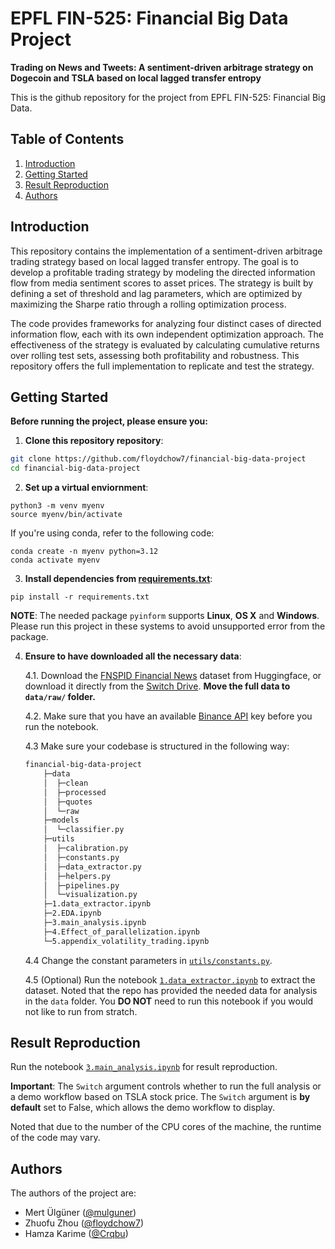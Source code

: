 # EPFL FIN-525: Financial Big Data Project 

**Trading on News and Tweets: A sentiment-driven arbitrage strategy on Dogecoin and TSLA based on local lagged transfer entropy**

This is the github repository for the project from EPFL FIN-525: Financial Big Data.

## Table of Contents
1. [Introduction](#introduction)
2. [Getting Started](#getting-started)
3. [Result Reproduction](#result_reproduction)
6. [Authors](#authors)


## Introduction

This repository contains the implementation of a sentiment-driven arbitrage trading strategy based on local lagged transfer entropy. The goal is to develop a profitable trading strategy by modeling the directed information flow from media sentiment scores to asset prices. The strategy is built by defining a set of threshold and lag parameters, which are optimized by maximizing the Sharpe ratio through a rolling optimization process.

The code provides frameworks for analyzing four distinct cases of directed information flow, each with its own independent optimization approach. The effectiveness of the strategy is evaluated by calculating cumulative returns over rolling test sets, assessing both profitability and robustness. This repository offers the full implementation to replicate and test the strategy.

## Getting Started

**Before running the project, please ensure you:**

1. **Clone this repository repository**:

```bash
git clone https://github.com/floydchow7/financial-big-data-project
cd financial-big-data-project
```

2. **Set up a virtual enviornment**:
```
python3 -m venv myenv
source myenv/bin/activate
```

If you're using conda, refer to the following code:

```
conda create -n myenv python=3.12
conda activate myenv
```

3. **Install dependencies from [requirements.txt](requirements.txt)**:
```
pip install -r requirements.txt
```

**NOTE**: The needed package `pyinform` supports **Linux**, **OS X** and **Windows**. Please run this project in these systems to avoid unsupported error from the package.


4. **Ensure to have downloaded all the necessary data**: 


    4.1. Download the [FNSPID Financial News](https://huggingface.co/datasets/Zihan1004/FNSPID) dataset from Huggingface, or download it directly from the [Switch Drive](https://drive.switch.ch/index.php/s/85mUcKuNC6OtjaE). **Move the full data to `data/raw/` folder.**


    4.2. Make sure that you have an available [Binance API](https://www.binance.com/en/binance-api) key before you run the notebook.

    4.3 Make sure your codebase is structured in the following way:

    ```bash
    financial-big-data-project
        ├─data
        │  ├─clean
        │  ├─processed
        │  ├─quotes
        │  └─raw
        ├─models
        │  └─classifier.py
        ├─utils
        │  ├─calibration.py
        │  ├─constants.py
        │  ├─data_extractor.py
        │  ├─helpers.py
        │  ├─pipelines.py
        │  └─visualization.py
        ├─1.data_extractor.ipynb
        ├─2.EDA.ipynb
        ├─3.main_analysis.ipynb
        ├─4.Effect_of_parallelization.ipynb
        └─5.appendix_volatility_trading.ipynb
    ```
    4.4 Change the constant parameters in [`utils/constants.py`](utils/constants.py).

    4.5 (Optional) Run the notebook [`1.data_extractor.ipynb`](1.data_extractor.ipynb) to extract the dataset. Noted that the repo has provided the needed data for analysis in the `data` folder. You **DO NOT** need to run this notebook if you would not like to run from stratch.



## Result Reproduction

Run the notebook [`3.main_analysis.ipynb`](3.main_analysis.ipynb) for result reproduction. 

**Important**: The `Switch` argument controls whether to run the full analysis or a demo workflow based on TSLA stock price. The `Switch` argument is **by default** set to False, which allows the demo workflow to display. 

Noted that due to the number of the CPU cores of the machine, the runtime of the code may vary.

## Authors

The authors of the project are: 

- Mert Ülgüner ([@mulguner](https://github.com/mulguner))
- Zhuofu Zhou ([@floydchow7](https://github.com/floydchow7))
- Hamza Karime ([@Crqbu](https://github.com/Crqbu))
